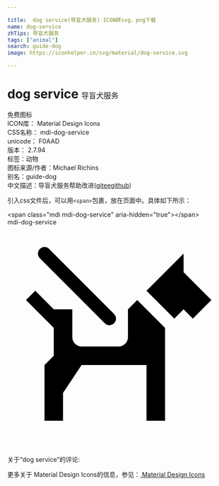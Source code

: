 ```yaml
---

title:  dog service(导盲犬服务) ICON转svg、png下载
name: dog-service
zhTips: 导盲犬服务
tags: ["animal"]
search: guide-dog
image: https://iconhelper.cn/svg/material/dog-service.svg

---
```


# dog service  <small style="font-size: 60%;font-weight: 100">导盲犬服务</small>


<div class="detail-page">
<p>
<span><span class="badge-success badge">免费图标</span> </span>
<br/>
<span>
ICON库：
<span class="badge-secondary badge">Material Design Icons</span> 
</span>
<br/>
<span>
CSS名称：
<span class="badge-secondary badge">mdi-dog-service</span> 
</span>
<br/>
<span>
unicode：
<span class="badge-secondary badge">F0AAD</span> 
<copy-btn content='F0AAD' btn-title=""></copy-btn>
<copy-btn :content='String.fromCodePoint(parseInt("F0AAD", 16))' btn-title="复制U"></copy-btn>
</span>
<br/>
<span>
版本：
<span class="badge-secondary badge">2.7.94</span> 
</span><br/><span>标签：<span class="badge-light badge"><router-link to="/tags/animal.html">动物</router-link></span></span>
<br/>
<span>图标来源/作者：<span class="badge-light badge">Michael Richins</span></span> 
<br/>
<span>别名：<span class="badge-light badge">guide-dog</span></span><br/><span class="zh-detail">中文描述：<span class="badge-primary badge">导盲犬服务</span><span class="help-link"><span>帮助改进</span>(<a href="https://gitee.com/liuwave/icon-helper/edit/master/json/material/dog-service.json" target="_blank" rel="noopener noreferrer">gitee</a><a href="https://github.com/liuwave/icon-helper/edit/master/json/material/dog-service.json" target="_blank" rel="noopener noreferrer">github</a></span>)</span><br/>
</p>
</div>
<div class="alert alert-dark">
  <i class="mdi mdi-dog-service mdi-48px"></i>
  <i class="mdi mdi-dog-service mdi-36px"></i>
  <i class="mdi mdi-dog-service mdi-24px"></i>
  <i class="mdi mdi-dog-service mdi-18px"></i>
</div>
<div>
  <p>引入css文件后，可以用<code>&lt;span&gt;</code>包裹，放在页面中。具体如下所示：    
  </p>
  <div class="alert alert-primary" style="font-size: 14px">
    &lt;span class="mdi mdi-dog-service" aria-hidden="true"&gt;&lt;/span&gt;
    <copy-btn content='<span class="mdi mdi-dog-service" aria-hidden="true"></span>'></copy-btn>
  </div>
  <div class="alert alert-secondary">
    <i class="mdi mdi-dog-service"
    style="font-size: 24px"
    aria-hidden="true"></i> mdi-dog-service
    <copy-btn content="mdi-dog-service" btn-title="复制图标名称"></copy-btn>
  </div>
</div>
<div id="svg" class="svg-wrap">
<svg xmlns="http://www.w3.org/2000/svg" viewBox="0 0 24 24"><path d="M14,8L17,11V21H15V15H8L6,18V21H4V15L5,14V11L2,8L3,7L5,9H7V12A1,1 0 0,0 8,13H12A1,1 0 0,0 13,12V9L14,8M19,5V3L15,7L18,10L19,9L20,10L22,8L19,5M11.5,9.5L4.5,2.5C4.23,2.22 3.79,2.22 3.5,2.5V2.5C3.22,2.77 3.22,3.21 3.5,3.5L10.5,10.5C10.77,10.78 11.21,10.78 11.5,10.5V10.5C11.78,10.23 11.78,9.79 11.5,9.5Z" /></svg>
</div>
<detail full-name='mdi-dog-service'></detail>
<div>
<p>关于“dog service”的评论:</p>
</div>
<Vssue title="关于“dog service”的评论" ></Vssue>    
<div><p>更多关于 Material Design Icons的信息，参见：<a target="_blank" href="https://iconhelper.cn/material.html"> Material Design Icons</a>
</p></div>
